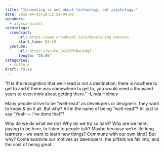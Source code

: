 ```yaml
---
title: "Innovating is not about technology, but psychology."
date: 2018-04-05T18:52:51-04:00
speakers:
  - alyssa-nicoll
recordings:
  crowdcast:
      url: https://www.crowdcast.io/e/developing-success
      start_time: 03:59
  youtube:
      url: https://youtu.be/LKRfNxUzdqI
      length: "28:05"
categories:
  - culture
draft: false
---
```


"It is the recognition that well-read is not a destination, there is nowhere to get to and if there was somewhere to get to, you would need a thousand years to even think about getting there." -Linda Holmes

Many people strive to be “well-read” as developers or designers, they want to know & do it all. But why? All in the name of being “well-read”? All just to say “Yeah — I've done that”?

Why do we do what we do? Why do we try so hard? Why are we here, paying to be here, to listen to people talk? Maybe because we’re life long learners - we want to learn new things? Commune with our own kind? But why? Come examine our motives as developers, the pitfalls we fall into, and the cost of being great.
